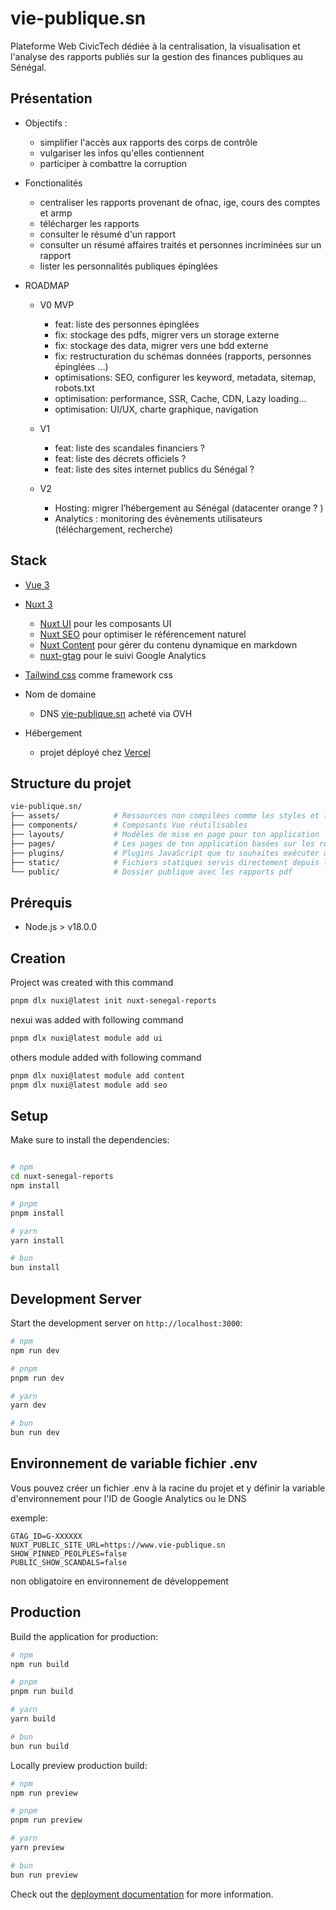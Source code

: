 # vie-publique.sn

Plateforme Web CivicTech dédiée à la centralisation, la visualisation et l'analyse des rapports publiés sur la gestion des finances publiques au Sénégal. 


## Présentation 

* Objectifs : 
    - simplifier l'accès aux rapports des corps de contrôle 
    - vulgariser les infos qu'elles contiennent
    - participer à combattre la corruption

* Fonctionalités
    - centraliser les rapports provenant de ofnac, ige, cours des comptes et armp
    - télécharger les rapports
    - consulter le résumé d'un rapport
    - consulter un résumé  affaires traités et personnes incriminées sur un rapport
    - lister les personnalités publiques épinglées

* ROADMAP

    - V0 MVP
        - feat: liste des personnes épinglées
        - fix: stockage des pdfs, migrer vers un storage externe
        - fix: stockage des data, migrer vers une bdd externe
        - fix: restructuration du schémas données (rapports, personnes épinglées …)
        - optimisations: SEO, configurer les keyword, metadata, sitemap, robots.txt
        - optimisation: performance, SSR, Cache, CDN, Lazy loading…
        - optimisation: UI/UX, charte graphique, navigation 
    - V1
        - feat: liste des scandales financiers ?
        - feat: liste des décrets officiels ?
        - feat: liste des sites internet publics du Sénégal ?

    - V2
        - Hosting: migrer l’hébergement au Sénégal (datacenter orange ? )
        - Analytics : monitoring des évènements utilisateurs (téléchargement, recherche)


## Stack

- [Vue 3](https://vuejs.org)

- [Nuxt 3](https://nuxt.com)
    - [Nuxt UI](https://ui.nuxt.com) pour les composants UI
    - [Nuxt SEO](https://nuxtseo.com) pour optimiser le référencement naturel 
    - [Nuxt Content](https://content.nuxt.com/) pour gérer du contenu dynamique en markdown
    - [nuxt-gtag](https://nuxt.com/modules/gtag) pour le suivi Google Analytics

- [Tailwind css](https://tailwindcss.com/) comme framework css

* Nom de domaine
    - DNS [vie-publique.sn](https://www.vie-publique.sn) acheté via OVH

* Hébergement
    - projet déployé chez [Vercel](https://vercel.com)

## Structure du projet 

```graphql
vie-publique.sn/
├── assets/            # Ressources non compilées comme les styles et les images
├── components/        # Composants Vue réutilisables
├── layouts/           # Modèles de mise en page pour ton application
├── pages/             # Les pages de ton application basées sur les routes
├── plugins/           # Plugins JavaScript que tu souhaites exécuter avant l'instance root Vue
├── static/            # Fichiers statiques servis directement depuis la racine
└── public/            # Dossier publique avec les rapports pdf
```

## Prérequis

- Node.js > v18.0.0

## Creation

Project was created with this command

```bash
pnpm dlx nuxi@latest init nuxt-senegal-reports
```

nexui was added with following command

```bash
pnpm dlx nuxi@latest module add ui
```
others module added with following command

```bash
pnpm dlx nuxi@latest module add content
pnpm dlx nuxi@latest module add seo

```

## Setup

Make sure to install the dependencies:

```bash

# npm
cd nuxt-senegal-reports
npm install

# pnpm
pnpm install

# yarn
yarn install

# bun
bun install
```

## Development Server

Start the development server on `http://localhost:3000`:

```bash
# npm
npm run dev

# pnpm
pnpm run dev

# yarn
yarn dev

# bun
bun run dev
```

## Environnement de variable fichier .env 

Vous pouvez créer un fichier .env à la racine du projet et y définir la variable d'environnement pour l'ID de Google Analytics ou le DNS

exemple: 
```
GTAG_ID=G-XXXXXX
NUXT_PUBLIC_SITE_URL=https://www.vie-publique.sn
SHOW_PINNED_PEOLPLES=false
PUBLIC_SHOW_SCANDALS=false
```

non obligatoire en environnement de développement

## Production

Build the application for production:

```bash
# npm
npm run build

# pnpm
pnpm run build

# yarn
yarn build

# bun
bun run build
```

Locally preview production build:

```bash
# npm
npm run preview

# pnpm
pnpm run preview

# yarn
yarn preview

# bun
bun run preview
```

Check out the [deployment documentation](https://nuxt.com/docs/getting-started/deployment) for more information.

